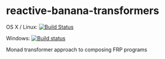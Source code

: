 # reactive-banana-transformers

OS X / Linux: [![Build Status](https://travis-ci.org/unitb/reactive-banana-transformers.svg?branch=master)](https://travis-ci.org/unitb/reactive-banana-transformers)

Windows: [![Build status](https://ci.appveyor.com/api/projects/status/ne4t9vtafqhaltl6?svg=true)](https://ci.appveyor.com/project/cipher1024/reactive-banana-transformers)

Monad transformer approach to composing FRP programs
